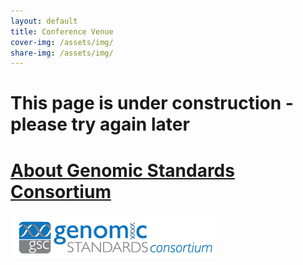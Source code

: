 ```yaml
---
layout: default
title: Conference Venue
cover-img: /assets/img/
share-img: /assets/img/
---
```


# This page is under construction - please try again later


# [About Genomic Standards Consortium](https://www.gensc.org/)
![GenSC logo](../assets/img/gsc_logo_sml.png)







